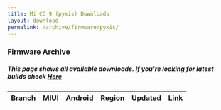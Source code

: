 ```yaml
---
title: Mi CC 9 (pyxis) Downloads
layout: download
permalink: /archive/firmware/pyxis/
---
```


### Firmware Archive
##### This page shows all available downloads. If you're looking for latest builds check [Here](/firmware/pyxis/)


<div class="table-responsive-md" style="margin-top: 25px;">
<table id="firmware" class="compact table table-striped table-hover table-sm">
    <thead class="thead-dark">
        <tr>
            <th>Branch</th>
            <th>MIUI</th>
            <th>Android</th>
            <th>Region</th>
            <th>Updated</th>
            <th>Link</th>
        </tr>
    </thead>
    <script>loadFirmwareDownloads('pyxis', 'full')</script>
</table>
</div>

